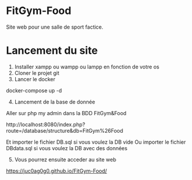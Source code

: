 # FitGym-Food

Site web pour une salle de sport factice.


# Lancement du site

1) Installer xampp ou wampp ou lampp en fonction de votre os
2) Cloner le projet git 
3) Lancer le docker

 docker-compose up -d

 4) Lancement de la base de donnée

 Aller sur php my admin dans la BDD FitGym&Food

 http://localhost:8080/index.php?route=/database/structure&db=FitGym%26Food

 Et importer le fichier DB.sql si vous voulez la DB vide
 Ou importer le fichier DBdata.sql si vous voulez la DB avec des données

 5) Vous pourrez ensuite acceder au site web 







https://juc0ag0g0.github.io/FitGym-Food/
